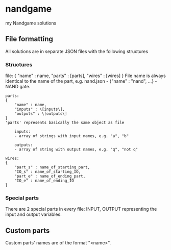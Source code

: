 # nandgame
my Nandgame solutions

## File formatting
All solutions are in separate JSON files with the following structures

### Structures

file:
{
    "name" : name,
    "parts" : \[parts\],
    "wires" : \[wires\]
}
File name is always identical to the name of the part, e.g. nand.json - {"name" : "nand", ...} - NAND gate.

    parts:
    {
        "name" : name,
        "inputs" : \[inputs\],
        "outputs" : \[outputs\]
    }
    'parts' represents basically the same object as file

        inputs:
        - array of strings with input names, e.g. "a", "b"

        outputs:
        - array of string with output names, e.g. "q", "not q"
    
    wires:
    {
        "part_s" : name_of_starting_part,
        "IO_s" : name_of_starting_IO,
        "part_e" : name_of_ending_part,
        "IO_e" : name_of_ending_IO
    }

### Special parts
There are 2 special parts in every file: INPUT, OUTPUT representing the input and output variables.

## Custom parts
Custom parts' names are of the format "\<name\>".
